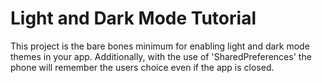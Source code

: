 # Light and Dark Mode Tutorial

This project is the bare bones minimum for enabling light and dark mode themes in your app. Additionally, with the use of 'SharedPreferences' the phone will remember the users choice even if the app is closed. 
